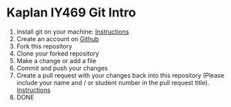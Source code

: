 # Kaplan IY469 Git Intro

1. Install git on your machine: [Instructions](https://github.com/git-guides/install-git)
2. Create an account on [Github](https://github.com/)
3. Fork this repository
4. Clone your forked repository
5. Make a change or add a file
6. Commit and push your changes
7. Create a pull request with your changes back into this repository (Please include your name and / or student number in the pull request title). [Instructions](https://docs.github.com/en/pull-requests/collaborating-with-pull-requests/proposing-changes-to-your-work-with-pull-requests/creating-a-pull-request-from-a-fork)
8. DONE
